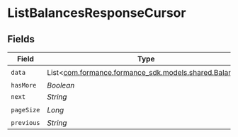 # ListBalancesResponseCursor


## Fields

| Field                                                                                   | Type                                                                                    | Required                                                                                | Description                                                                             | Example                                                                                 |
| --------------------------------------------------------------------------------------- | --------------------------------------------------------------------------------------- | --------------------------------------------------------------------------------------- | --------------------------------------------------------------------------------------- | --------------------------------------------------------------------------------------- |
| `data`                                                                                  | List<[com.formance.formance_sdk.models.shared.Balance](../../models/shared/Balance.md)> | :heavy_check_mark:                                                                      | N/A                                                                                     |                                                                                         |
| `hasMore`                                                                               | *Boolean*                                                                               | :heavy_minus_sign:                                                                      | N/A                                                                                     | false                                                                                   |
| `next`                                                                                  | *String*                                                                                | :heavy_minus_sign:                                                                      | N/A                                                                                     |                                                                                         |
| `pageSize`                                                                              | *Long*                                                                                  | :heavy_check_mark:                                                                      | N/A                                                                                     | 15                                                                                      |
| `previous`                                                                              | *String*                                                                                | :heavy_minus_sign:                                                                      | N/A                                                                                     | YXVsdCBhbmQgYSBtYXhpbXVtIG1heF9yZXN1bHRzLol=                                            |